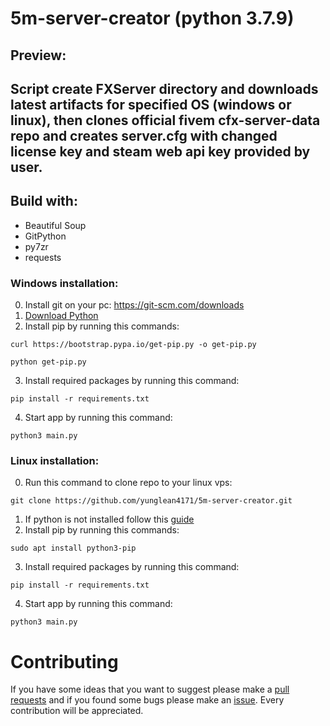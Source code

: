 
# 5m-server-creator (python 3.7.9)
## Preview: 
## Script create FXServer directory and downloads latest artifacts for specified OS (windows or linux), then clones official fivem cfx-server-data repo and creates server.cfg with changed license key and steam web api key provided by user.

## Build with:
- Beautiful Soup
- GitPython
- py7zr
- requests

### Windows installation:
0. Install git on your pc: https://git-scm.com/downloads
1. [Download Python](https://www.microsoft.com/en-us/p/python-37/9nj46sx7x90p?activetab=pivot:overviewtab)
2. Install pip by running this commands:
```
curl https://bootstrap.pypa.io/get-pip.py -o get-pip.py
```
```
python get-pip.py
```
3. Install required packages by running this command:
```
pip install -r requirements.txt
```
4. Start app by running this command:
```
python3 main.py
```

### Linux installation:

0. Run this command to clone repo to your linux vps:
```
git clone https://github.com/yunglean4171/5m-server-creator.git
```
1. If python is not installed follow this [guide](https://phoenixnap.com/kb/how-to-install-python-3-ubuntu)
2. Install pip by running this commands:
```
sudo apt install python3-pip
```
3. Install required packages by running this command:
```
pip install -r requirements.txt
```
4. Start app by running this command:
```
python3 main.py
```

# Contributing
If you have some ideas that you want to suggest please make a [pull requests](https://github.com/yunglean4171/5m-server-creator/pulls) and if you found some bugs please make an [issue](https://github.com/yunglean4171/5m-server-creator/issues). Every contribution will be appreciated.
